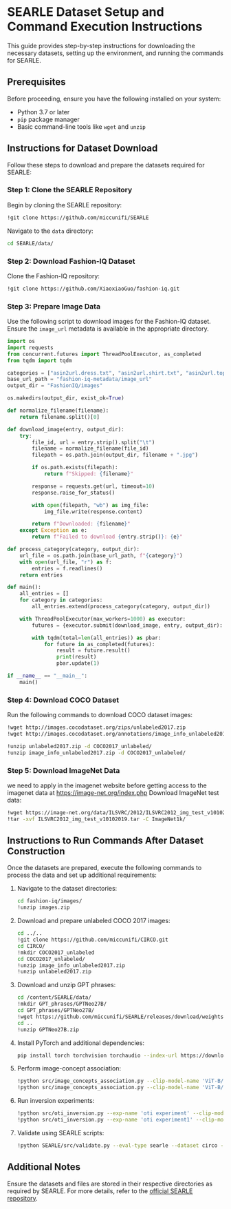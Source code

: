 # SEARLE Dataset Setup and Command Execution Instructions

This guide provides step-by-step instructions for downloading the necessary datasets, setting up the environment, and running the commands for SEARLE.

## Prerequisites

Before proceeding, ensure you have the following installed on your system:

- Python 3.7 or later
- `pip` package manager
- Basic command-line tools like `wget` and `unzip`

## Instructions for Dataset Download

Follow these steps to download and prepare the datasets required for SEARLE:

### Step 1: Clone the SEARLE Repository

Begin by cloning the SEARLE repository:
```bash
!git clone https://github.com/miccunifi/SEARLE
```

Navigate to the `data` directory:
```bash
cd SEARLE/data/
```

### Step 2: Download Fashion-IQ Dataset

Clone the Fashion-IQ repository:
```bash
!git clone https://github.com/XiaoxiaoGuo/fashion-iq.git
```

### Step 3: Prepare Image Data

Use the following script to download images for the Fashion-IQ dataset. Ensure the `image_url` metadata is available in the appropriate directory.

```python
import os
import requests
from concurrent.futures import ThreadPoolExecutor, as_completed
from tqdm import tqdm

categories = ["asin2url.dress.txt", "asin2url.shirt.txt", "asin2url.toptee.txt"]
base_url_path = "fashion-iq-metadata/image_url"
output_dir = "FashionIQ/images"

os.makedirs(output_dir, exist_ok=True)

def normalize_filename(filename):
    return filename.split()[0]

def download_image(entry, output_dir):
    try:
        file_id, url = entry.strip().split("\t")
        filename = normalize_filename(file_id)
        filepath = os.path.join(output_dir, filename + ".jpg")

        if os.path.exists(filepath):
            return f"Skipped: {filename}"

        response = requests.get(url, timeout=10)
        response.raise_for_status()

        with open(filepath, "wb") as img_file:
            img_file.write(response.content)

        return f"Downloaded: {filename}"
    except Exception as e:
        return f"Failed to download {entry.strip()}: {e}"

def process_category(category, output_dir):
    url_file = os.path.join(base_url_path, f"{category}")
    with open(url_file, "r") as f:
        entries = f.readlines()
    return entries

def main():
    all_entries = []
    for category in categories:
        all_entries.extend(process_category(category, output_dir))

    with ThreadPoolExecutor(max_workers=1000) as executor:
        futures = {executor.submit(download_image, entry, output_dir): entry for entry in all_entries}

        with tqdm(total=len(all_entries)) as pbar:
            for future in as_completed(futures):
                result = future.result()
                print(result)
                pbar.update(1)

if __name__ == "__main__":
    main()
```

### Step 4: Download COCO Dataset

Run the following commands to download COCO dataset images:
```bash
!wget http://images.cocodataset.org/zips/unlabeled2017.zip
!wget http://images.cocodataset.org/annotations/image_info_unlabeled2017.zip

!unzip unlabeled2017.zip -d COCO2017_unlabeled/
!unzip image_info_unlabeled2017.zip -d COCO2017_unlabeled/
```

### Step 5: Download ImageNet Data
we need to apply in the imagenet website before getting access to the imagenet data at https://image-net.org/index.php
Download ImageNet test data:
```bash
!wget https://image-net.org/data/ILSVRC/2012/ILSVRC2012_img_test_v10102019.tar
!tar -xvf ILSVRC2012_img_test_v10102019.tar -C ImageNet1k/
```

## Instructions to Run Commands After Dataset Construction

Once the datasets are prepared, execute the following commands to process the data and set up additional requirements:

1. Navigate to the dataset directories:
   ```bash
   cd fashion-iq/images/
   !unzip images.zip
   ```

2. Download and prepare unlabeled COCO 2017 images:
   ```bash
   cd ../..
   !git clone https://github.com/miccunifi/CIRCO.git
   cd CIRCO/
   !mkdir COCO2017_unlabeled
   cd COCO2017_unlabeled/
   !unzip image_info_unlabeled2017.zip
   !unzip unlabeled2017.zip
   ```

3. Download and unzip GPT phrases:
   ```bash
   cd /content/SEARLE/data/
   !mkdir GPT_phrases/GPTNeo27B/
   cd GPT_phrases/GPTNeo27B/
   !wget https://github.com/miccunifi/SEARLE/releases/download/weights/GPTNeo27B.zip
   cd ..
   !unzip GPTNeo27B.zip
   ```

4. Install PyTorch and additional dependencies:
   ```bash
   pip install torch torchvision torchaudio --index-url https://download.pytorch.org/whl/cu118
   ```

5. Perform image-concept association:
   ```bash
   !python src/image_concepts_association.py --clip-model-name 'ViT-B/32' --dataset imagenet --dataset-path /content/SEARLE/data/ImageNet1k --split test
   !python src/image_concepts_association.py --clip-model-name 'ViT-B/32' --dataset circo --dataset-path /content/SEARLE/data/CIRCO --split test
   ```

6. Run inversion experiments:
   ```bash
   !python src/oti_inversion.py --exp-name 'oti experiment' --clip-model-name 'ViT-B/32' --dataset imagenet --dataset-path /content/SEARLE/data/ImageNet1k --split test
   !python src/oti_inversion.py --exp-name 'oti experiment1' --clip-model-name 'ViT-B/32' --dataset circo --dataset-path /content/SEARLE/data/CIRCO --split test
   ```

7. Validate using SEARLE scripts:
   ```bash
   !python SEARLE/src/validate.py --eval-type searle --dataset circo --dataset-path /content/SEARLE/data/CIRCO/
   ```

## Additional Notes

Ensure the datasets and files are stored in their respective directories as required by SEARLE. For more details, refer to the [official SEARLE repository](https://github.com/miccunifi/SEARLE).

